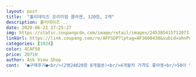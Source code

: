 ```yaml
---
layout: post 
title:  "홀리데이즈 프리미엄 콜라겐, 120정, 2개" 
description: 홀리데이즈 ..
date: 2020-06-21 17:25:27 
img: https://static.coupangcdn.com/image/retail/images/245385415712073-0c840c55-bc1d-4950-8566-de26fec28802.jpg 
linkUrl: https://link.coupang.com/re/AFFSDP?lptag=AF3600438&subid=ahnPublicAsk&pageKey=1721383023&itemId=2929854122&vendorItemId=4814225771&traceid=V0-113-7535592791240fde 
categories: [1024] 
color: 4CAF50 
price: 20710 
author: Ask View Shop 
cont:  "●구매후기●<br/>(2병24020원 8개월분)<br/>4개월치 가격도 좋아용<br/>50이 넘으니 예전 엄마가 여기저기 아프시다는 말씀이<br/><br/>가격이 원래 착했는데 더 착해져서 우와 쿠팡♡<br/>갱년기라 몸과 마음이 제 의지와는 다르게 움직이네요ㅜㅜ<br/>건강해졌음 좋겠습니다.<br/><br/>광고한만큼 자신 있게 제품이 나왔겠죠ㅋ<br/>그 방법대로 먹어봐야죠^^<br/>금방  특별히 느낄수 있는 현상이 올수도 있겠지만 거의 잘모르죠 ㅎㅎ<br/>기다리고 있었는데 그래도 친절히 문자까지 주시니 고마웠어요<br/>나에게 주는 선물이라고 생각하고 열심히 복용중^^♡<br/>더욱 힘들지만 콜라겐과 긍정적인 생각으로<br/>두알씩 먹고 있어요 피부가 좋아지는지는 이제 두달이라.<br/> 표가 나지않지만<br/>또 유명한 배우가  광고를 하는데<br/>로켓배송이라 주문 다음날 도착할줄 알았는데<br/>리뷰도 좋고 알약이라 휴대성과 복용이 쉬워서 구매했어요.<br/><br/>머리부터 발끝까지 좋다는 콜라겐 먹고 청춘으로 돌아가자구요<br/>먹어보고 좋아서 선물로 로켓배송했어요<br/>모르지만 한 통 먹는중에라도 좋은 반응이 나타 나면 후기 쓰렵니다ㅎ<br/>몰랐거든요... <br/><br/>무엇보다도 제품이 얼마나 좋은지.<br/>.<br/>?<br/>박리다매로 쭉나가시길ㅋ<br/>배송도중에 분실이 되어 다음날 새벽에 도착한다는 쿠팡의 문자를 받았어요.<br/>^^<br/>사람들은 광고에 예민합니다<br/>선물로도 좋은 콜라겐  많이 소문내줄께요 구우웃^^♡<br/>아직 복용전이구요 예전 주문한 가루콜라겐이 조금 남았길래.<br/>.<br/><br/>아직 하루만 먹어서 잘 모르겠지만 이거 먹고 몸도 마음도<br/>아침저녁으로 먹기에 시간이 안나서 밤에 잘때 효과있으라고<br/>앞전에는 가루로 먹다보니 가끔 목에 캭!  ㅋㅋ  걸리기도 하고 매일 쓰레기도,나와서 이번에 정제로 바꿔 봅니다<br/>약속대로 오늘 새벽에 도착해 있었고 이렇게 리뷰를<br/>어머머 오늘 특가로 뜬걸보고 더 사야되나 고민하고 있어요<br/>여러가지 건강식품과 영양제를 먹다가 콜라겐을<br/>예전에는 안그랬죠ㅜ<br/>요즘에 여성들이 콜라겐 챙겨 먹는사람들이 주위에 참 많더군요<br/>유통기한도 길고 복용방법, 성분등 자세히 나와 있으니<br/>이 시기를 잘 이겨냈으면 좋겠습니다<br/>이제야 이해가고 엄마가 얼마나 힘드셨을지 괜히 죄송스러워졌어요ㅜㅜ 그땐 왜 아프다고만 하시는지<br/>일단 별☆ 4개로 시작해  봅니다<br/>일주일 더 복용하고 다시 후기 쓸 수 있음 쓸게요<br/>작성합니다.<br/><br/>저 또한 그렇구요ㅋ<br/>저또한 어떤 느낌이 오면 상품평 꼭옥후기 올리려구요<br/>저희 나이때는 필히 먹어야 한대서 쿠팡에서 검색하다<br/>전 60대 좀 넘은 여성 입니다<br/>제발 가격 인상하지 않길 바람니다<br/>좀 더 건강하게 생활 하고자 콜라겐 섭취 합니다<br/>참 많은 사람들이 복용 중이시고  몇통째 재구매 드시고 계신다는 평을보고 내심 믿음이 갑니다<br/>코로나로 운동도 쉽지 않고 움직임이 거의 없으니<br/>판매자님<br/>현대인에게 필요한 영양제  종류가 참 많더군요<br/>홀리데이즈 콜라겐 만든는 회사가<br/>홀리데이즈 콜라겐은 알 크기가 작아서 먹기가 좋으내요<br/>(2병24020원 8개월분)<br/>4개월치 가격도 좋아용<br/>50이 넘으니 예전 엄마가 여기저기 아프시다는 말씀이<br/><br/>가격이 원래 착했는데 더 착해져서 우와 쿠팡♡<br/>갱년기라 몸과 마음이 제 의지와는 다르게 움직이네요ㅜㅜ<br/>건강해졌음 좋겠습니다.<br/><br/>광고한만큼 자신 있게 제품이 나왔겠죠ㅋ<br/>그 방법대로 먹어봐야죠^^<br/>금방  특별히 느낄수 있는 현상이 올수도 있겠지만 거의 잘모르죠 ㅎㅎ<br/>기다리고 있었는데 그래도 친절히 문자까지 주시니 고마웠어요<br/>나에게 주는 선물이라고 생각하고 열심히 복용중^^♡<br/>더욱 힘들지만 콜라겐과 긍정적인 생각으로<br/>두알씩 먹고 있어요 피부가 좋아지는지는 이제 두달이라.<br/> 표가 나지않지만<br/>또 유명한 배우가  광고를 하는데<br/>로켓배송이라 주문 다음날 도착할줄 알았는데<br/>리뷰도 좋고 알약이라 휴대성과 복용이 쉬워서 구매했어요.<br/><br/>머리부터 발끝까지 좋다는 콜라겐 먹고 청춘으로 돌아가자구요<br/>먹어보고 좋아서 선물로 로켓배송했어요<br/>모르지만 한 통 먹는중에라도 좋은 반응이 나타 나면 후기 쓰렵니다ㅎ<br/>몰랐거든요... <br/><br/>무엇보다도 제품이 얼마나 좋은지.<br/>.<br/>?<br/>박리다매로 쭉나가시길ㅋ<br/>배송도중에 분실이 되어 다음날 새벽에 도착한다는 쿠팡의 문자를 받았어요.<br/>^^<br/>사람들은 광고에 예민합니다<br/>선물로도 좋은 콜라겐  많이 소문내줄께요 구우웃^^♡<br/>아직 복용전이구요 예전 주문한 가루콜라겐이 조금 남았길래.<br/>.<br/><br/>아직 하루만 먹어서 잘 모르겠지만 이거 먹고 몸도 마음도<br/>아침저녁으로 먹기에 시간이 안나서 밤에 잘때 효과있으라고<br/>앞전에는 가루로 먹다보니 가끔 목에 캭!  ㅋㅋ  걸리기도 하고 매일 쓰레기도,나와서 이번에 정제로 바꿔 봅니다<br/>약속대로 오늘 새벽에 도착해 있었고 이렇게 리뷰를<br/>어머머 오늘 특가로 뜬걸보고 더 사야되나 고민하고 있어요<br/>여러가지 건강식품과 영양제를 먹다가 콜라겐을<br/>예전에는 안그랬죠ㅜ<br/>요즘에 여성들이 콜라겐 챙겨 먹는사람들이 주위에 참 많더군요<br/>유통기한도 길고 복용방법, 성분등 자세히 나와 있으니<br/>이 시기를 잘 이겨냈으면 좋겠습니다<br/>이제야 이해가고 엄마가 얼마나 힘드셨을지 괜히 죄송스러워졌어요ㅜㅜ 그땐 왜 아프다고만 하시는지<br/>일단 별☆ 4개로 시작해  봅니다<br/>일주일 더 복용하고 다시 후기 쓸 수 있음 쓸게요<br/>작성합니다.<br/><br/>저 또한 그렇구요ㅋ<br/>저또한 어떤 느낌이 오면 상품평 꼭옥후기 올리려구요<br/>저희 나이때는 필히 먹어야 한대서 쿠팡에서 검색하다<br/>전 60대 좀 넘은 여성 입니다<br/>제발 가격 인상하지 않길 바람니다<br/>좀 더 건강하게 생활 하고자 콜라겐 섭취 합니다<br/>참 많은 사람들이 복용 중이시고  몇통째 재구매 드시고 계신다는 평을보고 내심 믿음이 갑니다<br/>코로나로 운동도 쉽지 않고 움직임이 거의 없으니<br/>판매자님<br/>현대인에게 필요한 영양제  종류가 참 많더군요<br/>홀리데이즈 콜라겐 만든는 회사가<br/>홀리데이즈 콜라겐은 알 크기가 작아서 먹기가 좋으내요<br/>" 
---
```

